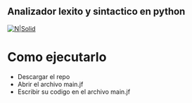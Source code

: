 ## Analizador lexito y sintactico en python

[![N|Solid](https://1000marcas.net/wp-content/uploads/2020/11/Python-logo.png   )](https://www.dabeaz.com/ply/ply.html)



# Como ejecutarlo

- Descargar el repo
- Abrir el archivo main.jf
- Escribir su codigo en el archivo main.jf
